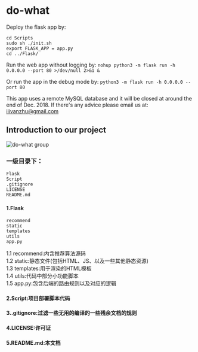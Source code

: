 # do-what
Deploy the flask app by:
```
cd Scripts
sudo sh ./init.sh
export FLASK_APP = app.py
cd ../Flask/
```
Run the web app without logging by:
```nohup python3 -m flask run -h 0.0.0.0 --port 80 >/dev/null 2>&1 &```

Or run the app in the debug mode by:
```python3 -m flask run -h 0.0.0.0 --port 80```

This app uses a remote MySQL database and it will be closed at around the end of Dec. 2018.
If there's any advice please email us at: iiivanzhu@gmail.com  

## Introduction to our project
![do-what group](https://github.com/CAID-ERA/do-what/raw/master/Flask/static/architect.png) 
 
### 一级目录下：
```
Flask
Script
.gitignore
LICENSE
README.md
```
#### 1.Flask
```
recommend
static
templates
utils
app.py
```
1.1 recommend:内含推荐算法源码    
1.2 static:静态文件(包括HTML、JS、以及一些其他静态资源)  
1.3 templates:用于渲染的HTML模板    
1.4 utils:代码中部分小功能脚本  
1.5 app.py:包含后端的路由规则以及对应的逻辑  

#### 2.Script:项目部署脚本代码  
#### 3..gitignore:过滤一些无用的编译的一些残余文档的规则  
#### 4.LICENSE:许可证  
#### 5.README.md:本文档  


